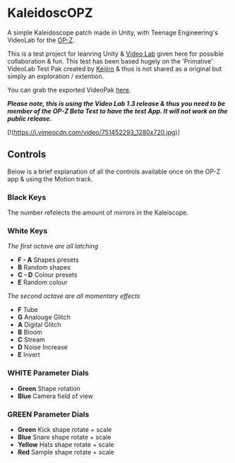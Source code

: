 # KaleidoscOPZ

A simple Kaleidoscope patch made in Unity, with Teenage Engineering's VideoLab for the [OP-Z](https://teenage.engineering/products/op-z).

This is a test project for leanring Unity & [Video Lab](https://github.com/teenageengineering/videolab/) given here for possible collaboration & fun. This test has been based hugely on the 'Primative' VideoLab Test Pak created by [Keijiro](https://github.com/keijiro/VideolabTest) & thus is not shared as a original but simply an exploration / extention.

You can grab the exported VideoPak [here](https://github.com/DesignedByM/KaleidoscOPZ/tree/master/kaleidoscopz).

**_Please note, this is using the Video Lab 1.3 release & thus you need to be member of the OP-Z Beta Test to have the test App. It will not work on the public release._**

[!(https://i.vimeocdn.com/video/751452293_1280x720.jpg)]

## Controls
Below is a brief explanation of all the controls available once on the OP-Z app & using the Motion track.

### Black Keys
The number refelects the amount of mirrors in the Kaleiscope. 

### White Keys
*The first octave are all latching*
- **F - A** Shapes presets
- **B** Random shapes
- **C - D** Colour presets
- **E** Random colour

*The second octave are all momentary effects*
- **F** Tube
- **G** Analouge Glitch
- **A** Digital Glitch
- **B** Bloom
- **C** Stream
- **D** Noise Increase
- **E** Invert

### WHITE Parameter Dials
- **Green** Shape rotation
- **Blue** Camera field of view

### GREEN Parameter Dials
- **Green** Kick shape rotate + scale
- **Blue** Snare shape rotate + scale
- **Yellow** Hats shape rotate + scale
- **Red** Sample shape rotate + scale

